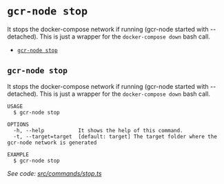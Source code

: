 `gcr-node stop`
====================

It stops the docker-compose network if running (gcr-node started with --detached). This is just a wrapper for the `docker-compose down` bash call.

* [`gcr-node stop`](#gcr-node-stop)

## `gcr-node stop`

It stops the docker-compose network if running (gcr-node started with --detached). This is just a wrapper for the `docker-compose down` bash call.

```
USAGE
  $ gcr-node stop

OPTIONS
  -h, --help           It shows the help of this command.
  -t, --target=target  [default: target] The target folder where the gcr-node network is generated

EXAMPLE
  $ gcr-node stop
```

_See code: [src/commands/stop.ts](https://github.com/goldcoinreserve/gcr-node/blob/v1.0.4/src/commands/stop.ts)_
